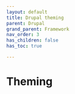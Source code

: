 ```yaml
---
layout: default
title: Drupal theming
parent: Drupal
grand_parent: Framework
nav_order: 3
has_children: false
has_toc: true

---
```


# Theming
